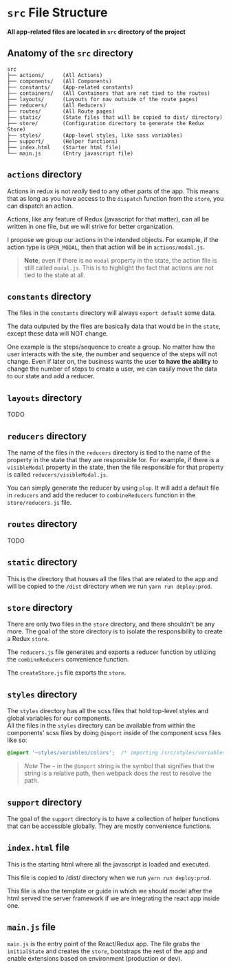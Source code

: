 # `src` File Structure

**All app-related files are located in `src` directory of the project**

## Anatomy of the `src` directory
```
src
├── actions/      (All Actions)
├── components/   (All Components)
├── constants/    (App-related constants)
├── containers/   (All Containers that are not tied to the routes)
├── layouts/      (Layouts for nav outside of the route pages)
├── reducers/     (All Reducers)
├── routes/       (All Route pages)
├── static/       (State files that will be copied to dist/ directory)
├── store/        (Configuration directory to generate the Redux Store)
├── styles/       (App-level styles, like sass variables)
├── support/      (Helper functions)
├── index.html    (Starter html file)
└── main.js       (Entry javascript file)
```

## `actions` directory
Actions in redux is not *really* tied to any other parts of the app.  This means that as long as you have access to the `dispatch` function from the `store`, you can dispatch an action.

Actions, like any feature of Redux (javascript for that matter), can all be written in one file, but we will strive for better organization.

I propose we group our actions in the intended objects.  For example, if the action type is `OPEN_MODAL`, then that action will be in `actions/modal.js`.

> **Note**, even if there is no `modal` property in the state, the action file is still called `modal.js`. This is to highlight the fact that actions are not tied to the state at all.

## `constants` directory

The files in the `constants` directory will always `export default` some data.

The data outputed by the files are basically data that would be in the `state`, except these data will NOT change.

One example is the steps/sequence to create a group.  No matter how the user interacts with the site, the number and sequence of the steps will not change.  Even if later on, the business wants the user **to have the ability** to change the number of steps to create a user, we can easily move the data to our state and add a reducer.

## `layouts` directory
TODO

## `reducers` directory
The name of the files in the `reducers` directory is tied to the name of the property in the state that they are responsible for.
For example, if there is a `visibleModal` property in the state, then the file responsible for that property is called `reducers/visibleModal.js`.

You can simply generate the reducer by using `plop`.  It will add a default file in `reducers` and add the reducer to `combineReducers` function in the `store/reducers.js` file.

## `routes` directory
TODO

## `static` directory
This is the directory that houses all the files that are related to the app and will be copied to the `/dist` directory when we run `yarn run deploy:prod`.

## `store` directory
There are only two files in the `store` directory, and there shouldn't be any more.  The goal of the store directory is to isolate the responsibility to create a Redux `store`.

The `reducers.js` file generates and exports a reducer function by utilizing the `combineReducers` convenience function.

The `createStore.js` file exports the `store`.

## `styles` directory
The `styles` directory has all the scss files that hold top-level styles and global variables for our components.  
All the files in the `styles` directory can be available from within the components' scss files by doing `@import` inside of the component scss files like so:
```css
@import '~styles/variables/colors';  /* importing /src/styles/variables/colors.scss */
```
> *Note* The `~` in the `@import` string is the symbol that signifies that the string is a relative path, then webpack does the rest to resolve the path.

## `support` directory
The goal of the `support` directory is to have a collection of helper functions that can be accessible globally.  They are mostly convenience functions.

## `index.html` file

This is the starting html where all the javascript is loaded and executed.

This file is copied to /dist/ directory when we run `yarn run deploy:prod`.

This file is also the template or guide in which we should model after the html served the server framework if we are integrating the react app inside one.

## `main.js` file

`main.js` is the entry point of the React/Redux app.
The file grabs the `initialState` and creates the `store`, bootstraps the rest of the app and enable extensions based on environment (production or dev).